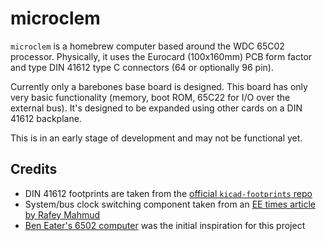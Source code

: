 # microclem

`microclem` is a homebrew computer based around the WDC 65C02 processor. Physically, it uses the Eurocard (100x160mm) PCB form factor and type DIN 41612 type C connectors (64 or optionally 96 pin).

Currently only a barebones base board is designed. This board has only very basic functionality (memory, boot ROM, 65C22 for I/O over the external bus). It's designed to be expanded using other cards on a DIN 41612 backplane.

This is in an early stage of development and may not be functional yet.

## Credits

- DIN 41612 footprints are taken from the [official `kicad-footprints` repo](https://github.com/KiCad/kicad-footprints)
- System/bus clock switching component taken from an [EE times article by Rafey Mahmud](https://www.eetimes.com/techniques-to-make-clock-switching-glitch-free/)
- [Ben Eater's 6502 computer](https://eater.net/6502) was the initial inspiration for this project

